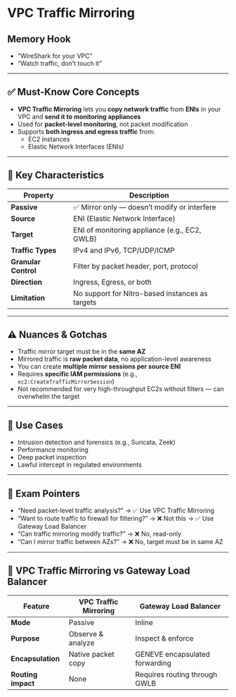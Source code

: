 # VPC Traffic Mirroring

## Memory Hook
- “WireShark for your VPC”
- “Watch traffic, don’t touch it”

---

## ✅ Must-Know Core Concepts

- **VPC Traffic Mirroring** lets you **copy network traffic** from **ENIs** in your VPC and **send it to monitoring appliances**
- Used for **packet-level monitoring**, not packet modification
- Supports **both ingress and egress traffic** from:
  - EC2 instances
  - Elastic Network Interfaces (ENIs)

---

## 🧠 Key Characteristics

| Property               | Description                                         |
|------------------------|-----------------------------------------------------|
| **Passive**            | ✅ Mirror only — doesn’t modify or interfere         |
| **Source**             | ENI (Elastic Network Interface)                     |
| **Target**             | ENI of monitoring appliance (e.g., EC2, GWLB)       |
| **Traffic Types**      | IPv4 and IPv6, TCP/UDP/ICMP                         |
| **Granular Control**   | Filter by packet header, port, protocol             |
| **Direction**          | Ingress, Egress, or both                            |
| **Limitation**         | No support for Nitro-based instances as targets     |

---

## ⚠️ Nuances & Gotchas

- Traffic mirror target must be in the **same AZ**
- Mirrored traffic is **raw packet data**, no application-level awareness
- You can create **multiple mirror sessions per source ENI**
- Requires **specific IAM permissions** (e.g., `ec2:CreateTrafficMirrorSession`)
- Not recommended for very high-throughput EC2s without filters — can overwhelm the target

---

## 🧪 Use Cases

- Intrusion detection and forensics (e.g., Suricata, Zeek)
- Performance monitoring
- Deep packet inspection
- Lawful intercept in regulated environments

---

## 📌 Exam Pointers

- “Need packet-level traffic analysis?” → ✅ Use VPC Traffic Mirroring
- “Want to route traffic to firewall for filtering?” → ❌ Not this → ✅ Use Gateway Load Balancer
- “Can traffic mirroring modify traffic?” → ❌ No, read-only
- “Can I mirror traffic between AZs?” → ❌ No, target must be in same AZ

---

## 🔁 VPC Traffic Mirroring vs Gateway Load Balancer

| Feature                | VPC Traffic Mirroring        | Gateway Load Balancer            |
|------------------------|------------------------------|-----------------------------------|
| **Mode**               | Passive                      | Inline                            |
| **Purpose**            | Observe & analyze            | Inspect & enforce                 |
| **Encapsulation**      | Native packet copy           | GENEVE encapsulated forwarding    |
| **Routing impact**     | None                         | Requires routing through GWLB     |
